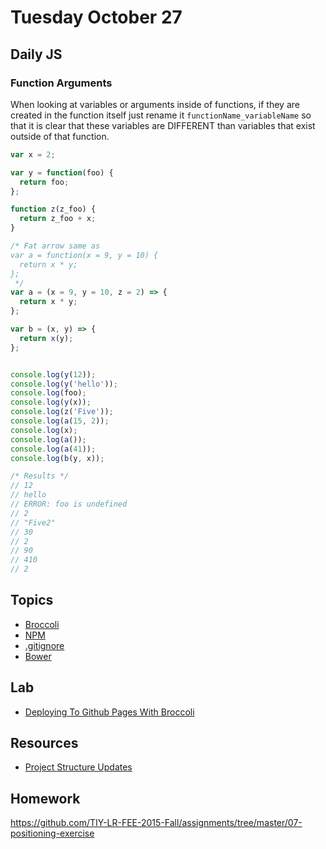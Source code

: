 # Tuesday October 27


## Daily JS

### Function Arguments

When looking at variables or arguments inside of functions, if they are created in the function itself just rename it `functionName_variableName` so that it is clear that these variables are DIFFERENT than variables that exist outside of that function.

```js
var x = 2;

var y = function(foo) {
  return foo;
};

function z(z_foo) {
  return z_foo + x;
}

/* Fat arrow same as
var a = function(x = 9, y = 10) {
  return x * y;
};
 */
var a = (x = 9, y = 10, z = 2) => {
  return x * y;
};

var b = (x, y) => {
  return x(y);
};


console.log(y(12));
console.log(y('hello'));
console.log(foo);
console.log(y(x));
console.log(z('Five'));
console.log(a(15, 2));
console.log(x);
console.log(a());
console.log(a(41));
console.log(b(y, x));

/* Results */
// 12
// hello
// ERROR: foo is undefined
// 2
// "Five2"
// 30
// 2
// 90
// 410
// 2
```

## Topics

- [Broccoli](broccli.html)
- [NPM](npm.html)
- [.gitignore](gitignore.html)
- [Bower](bower.html)

## Lab

- [Deploying To Github Pages With Broccoli](gh-page.html)

## Resources

- [Project Structure Updates](../../resources/project-structure)

## Homework

https://github.com/TIY-LR-FEE-2015-Fall/assignments/tree/master/07-positioning-exercise

